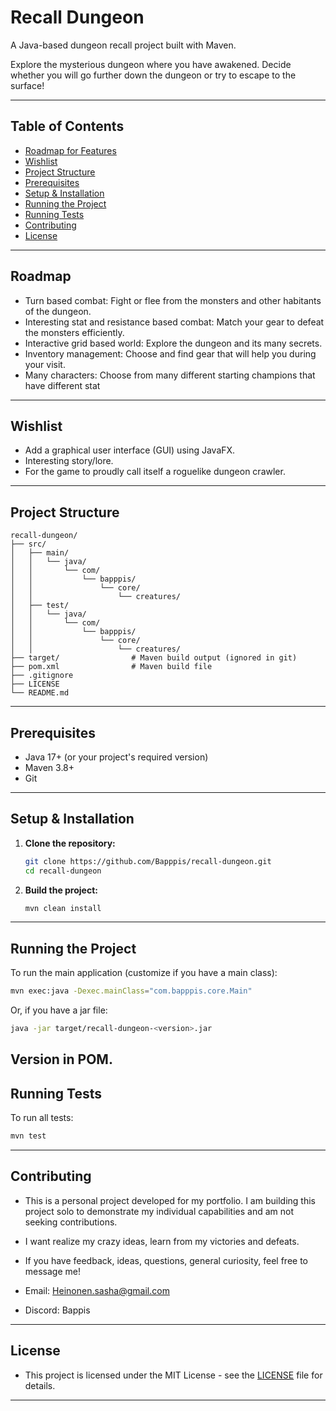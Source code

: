 # Recall Dungeon

A Java-based dungeon recall project built with Maven.

Explore the mysterious dungeon where you have awakened. Decide whether you will go further down the dungeon or try to escape to the surface!

---

## Table of Contents

- [Roadmap for Features](#roadmap)
- [Wishlist](#wishlist)
- [Project Structure](#project-structure)
- [Prerequisites](#prerequisites)
- [Setup & Installation](#setup--installation)
- [Running the Project](#running-the-project)
- [Running Tests](#running-tests)
- [Contributing](#contributing)
- [License](#license)

---
## Roadmap
- Turn based combat: Fight or flee from the monsters and other habitants of the dungeon.
- Interesting stat and resistance based combat: Match your gear to defeat the monsters efficiently.
- Interactive grid based world: Explore the dungeon and its many secrets.
- Inventory management: Choose and find gear that will help you during your visit.
- Many characters: Choose from many different starting champions that have different stat

---

## Wishlist
- Add a graphical user interface (GUI) using JavaFX.
- Interesting story/lore.
- For the game to proudly call itself a roguelike dungeon crawler.

---

## Project Structure

```
recall-dungeon/
├── src/
│   ├── main/
│   │   └── java/
│   │       └── com/
│   │           └── bapppis/
│   │               └── core/
│   │                   └── creatures/
│   ├── test/
│   │   └── java/
│   │       └── com/
│   │           └── bapppis/
│   │               └── core/
│   │                   └── creatures/
├── target/                # Maven build output (ignored in git)
├── pom.xml                # Maven build file
├── .gitignore
├── LICENSE
└── README.md
```

---

## Prerequisites

- Java 17+ (or your project's required version)
- Maven 3.8+
- Git

---

## Setup & Installation

1. **Clone the repository:**
   ```sh
   git clone https://github.com/Bapppis/recall-dungeon.git
   cd recall-dungeon
   ```

2. **Build the project:**
   ```sh
   mvn clean install
   ```

---

## Running the Project

To run the main application (customize if you have a main class):

```sh
mvn exec:java -Dexec.mainClass="com.bapppis.core.Main"
```

Or, if you have a jar file:

```sh
java -jar target/recall-dungeon-<version>.jar
```

Version in POM.
---

## Running Tests

To run all tests:

```sh
mvn test
```

---

## Contributing

- This is a personal project developed for my portfolio. I am building this project solo to demonstrate my individual capabilities and am not seeking contributions.

- I want realize my crazy ideas, learn from my victories and defeats. 

- If you have feedback, ideas, questions, general curiosity, feel free to message me!
- Email: Heinonen.sasha@gmail.com
- Discord: Bappis
---

## License

- This project is licensed under the MIT License - see the [LICENSE](LICENSE) file for details.

---
